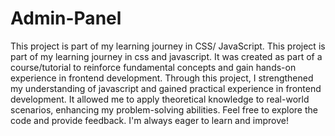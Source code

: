 # Admin-Panel
This project is part of my learning journey in CSS/ JavaScript. 
This project is part of my learning journey in css and javascript. It was created as part of a course/tutorial to reinforce fundamental concepts and gain hands-on experience in frontend development. Through this project, I strengthened my understanding of javascript and gained practical experience in frontend development. It allowed me to apply theoretical knowledge to real-world scenarios, enhancing my problem-solving abilities. Feel free to explore the code and provide feedback. I'm always eager to learn and improve!
